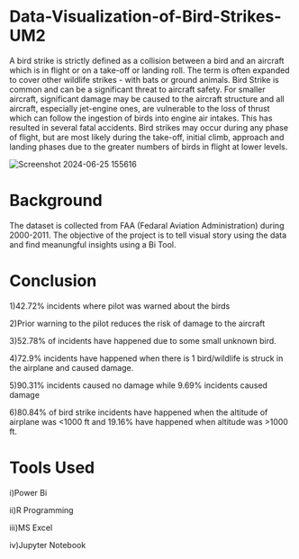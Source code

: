 # Data-Visualization-of-Bird-Strikes-UM2
A bird strike is strictly defined as a collision between a bird and an aircraft which is in flight or on a take-off or landing roll. The term is often expanded to cover other wildlife strikes - with bats or ground animals. Bird Strike is common and can be a significant threat to aircraft safety. For smaller aircraft, significant damage may be caused to the aircraft structure and all aircraft, especially jet-engine ones, are vulnerable to the loss of thrust which can follow the ingestion of birds into engine air intakes. This has resulted in several fatal accidents. Bird strikes may occur during any phase of flight, but are most likely during the take-off, initial climb, approach and landing phases due to the greater numbers of birds in flight at lower levels.

![Screenshot 2024-06-25 155616](https://github.com/klu-2200090125/Data-Visualization-of-Bird-Strikes-UM2/assets/153178870/c16b3ac3-879a-4673-a4fb-9e2bf46d6ab9)

# Background
The dataset is collected from FAA (Fedaral Aviation Administration) during 2000-2011. The objective of the project is to tell visual story using the data and find meanungful insights using a Bi Tool.

# Conclusion
1)42.72% incidents where pilot was warned about the birds

2)Prior warning to the pilot reduces the risk of damage to the aircraft

3)52.78% of incidents have happened due to some small unknown bird.

4)72.9% incidents have happened when there is 1 bird/wildlife is struck in the airplane and caused damage.

5)90.31% incidents caused no damage while 9.69% incidents caused damage

6)80.84% of bird strike incidents have happened when the altitude of airplane was <1000 ft and 19.16% have happened when altitude was >1000 ft.

# Tools Used
i)Power Bi

ii)R Programming

iii)MS Excel

iv)Jupyter Notebook
